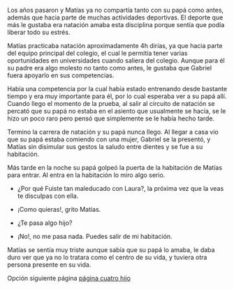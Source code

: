 Los años pasaron y Matías ya no compartía tanto con su papá como antes, además que hacia parte
de muchas actividades deportivas. El deporte que más le gustaba era natación amaba esta disciplina
porque sentía que podía liberar todo su estrés.

Matías practicaba natación aproximadamente 4h dirías, ya que hacia parte del equipo principal del
colegio, el cual le permitía tener varias oportunidades en universidades cuando saliera del colegio.
Aunque para él su padre era algo molesto no tanto como antes, le gustaba que Gabriel fuera
apoyarlo en sus competencias.

Había una competencia por la cual había estado entrenando desde bastante tiempo y era muy
importante para él, por lo cual esperaba ver a su papá allí. Cuando llego el momento de la prueba,
al salir al circuito de natación se percató que su papá no estaba en el asiento que usualmente se
hacía, se le hizo un poco raro pero pensó que simplemente se le había hecho tarde.

Termino la carrera de natación y su papá nunca llego. Al llegar a casa vio que su papá estaba
comiendo con una mujer, Gabriel se la presentó, y Matías sin disimular sus gestos la saludo entre
dientes y se fue a su habitación.

Más tarde en la noche su papá golpeó la puerta de la habitación de Matías para entrar. Al entra en
la habitación lo miro algo serio.

- ¿Por qué Fuiste tan maleducado con Laura?, la próxima vez que la veas te disculpas con ella.

- ¡Como quieras!, grito Matías.

- ¿Te pasa algo hijo?

- ¡No!, no me pasa nada. Puedes salir de mi habitación.

Matías se sentía muy triste aunque sabía que su papá lo amaba, le daba duro ver que ya no lo tratara
como el centro de su vida, y tuviera otra persona presente en su vida.

Opción siguiente página [página cuatro hijo](pagina-cuatro-hijo.md)
